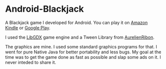 # Android-Blackjack

A Blackjack game I developed for Android. You can play it on <a href="https://www.amazon.com/Burt-Wiley-Snyder-Blackjack-21/dp/B00JPVZ7C6/ref=sr_1_11?s=mobile-apps&ie=UTF8&qid=1521410538&sr=1-11&keywords=blackjack">Amazon Kindle</a>
or <a href="https://play.google.com/store/apps/details?id=com.wileynet.blackjack">Google Play</a>.

I used the <a href="https://github.com/libgdx/libgdx">LibGDX</a> game engine and a Tween Library from <a href="https://github.com/AurelienRibon/universal-tween-engine">AurelienRibon</a>.

The graphics are mine. I used some standard graphics programs for that. I went for pure Native Java for better portability and less bugs. My goal at
the time was to get the game done as fast as possible and slap some ads on it. I never inteded to share it.
